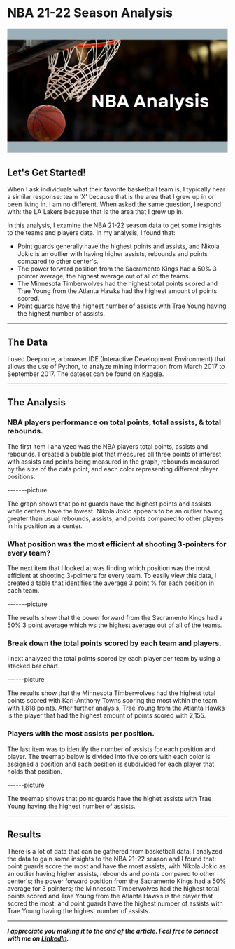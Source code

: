 # NBA 21-22 Season Analysis

<img src="images/NBA_Analysis_cover.png"/>

## Let's Get Started!

When I ask individuals what their favorite basketball team is, I typically hear a similar response: team 'X' because that is the area that I grew up in or been living in. I am no different. When asked the same question, I respond with: the LA Lakers because that is the area that I grew up in. 

In this analysis, I examine the NBA 21-22 season data to get some insights to the teams and players data. In my analysis, I found that:

  - Point guards generally have the highest points and assists, and Nikola Jokic is an outlier with having higher assists, rebounds and points compared to other center's.
  - The power forward position from the Sacramento Kings had a 50% 3 pointer average, the highest average out of all of the teams.
  - The Minnesota Timberwolves had the highest total points scored and Trae Young from the Atlanta Hawks had the highest amount of points scored.
  - Point guards have the highest number of assists with Trae Young having the highest number of assists.

---

## The Data
I used Deepnote, a browser IDE (Interactive Development Environment) that allows the use of Python, to analyze mining information from March 2017 to September 2017. The dateset can be found on [Kaggle](https://www.kaggle.com/datasets/edumagalhaes/quality-prediction-in-a-mining-process?resource=download).

---

## The Analysis
 
### NBA players performance on total points, total assists, & total rebounds. 

The first item I analyzed was the NBA players total points, assists and rebounds. I created a bubble plot that measures all three points of interest with assists and points being measured in the graph, rebounds measured by the size of the data point, and each color representing different player positions. 


-------picture


The graph shows that point guards have the highest points and assists while centers have the lowest. Nikola Jokic appears to be an outlier having greater than usual rebounds, assists, and points compared to other players in his position as a center. 


### What position was the most efficient at shooting 3-pointers for every team?

The next item that I looked at was finding which position was the most efficient at shooting 3-pointers for every team. To easily view this data, I created a table that identifies the average 3 point % for each position in each team.

-------picture


The results show that the power forward from the Sacramento Kings had a 50% 3 point average which ws the highest average out of all of the teams.


### Break down the total points scored by each team and players.

I next analyzed the total points scored by each player per team by using a stacked bar chart. 

------picture

The results show that the Minnesota Timberwolves had the highest total points scored with Karl-Anthony Towns scoring the most within the team with 1,818 points. After further analysis, Trae Young from the Atlanta Hawks is the player that had the highest amount of points scored with 2,155.


### Players with the most assists per position.

The last item was to identify the number of assists for each position and player. The treemap below is divided into five colors with each color is assigned a position and each position is subdivided for each player that holds that position.


------picture

The treemap shows that point guards have the highet assists with Trae Young having the highest number of assists.

---

## Results

There is a lot of data that can be gathered from basketball data. I analyzed the data to gain some insights to the NBA 21-22 season and I found that: point guards score the most and have the most assists, with Nikola Jokic as an outlier having higher assists, rebounds and points compared to other center's; the power forward position from the Sacramento Kings had a 50% average for 3 pointers; the Minnesota Timberwolves had the highest total points scored and Trae Young from the Atlanta Hawks is the player that scored the most; and point guards have the highest number of assists with Trae Young having the highest number of assists.


---

***I appreciate you making it to the end of the article. Feel free to connect with me on [LinkedIn](https://www.linkedin.com/in/jbespinoza/).***
